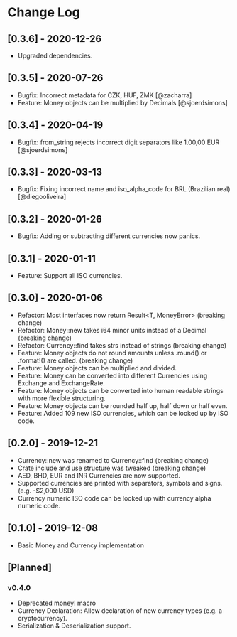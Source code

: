 # Change Log

## [0.3.6] - 2020-12-26

* Upgraded dependencies.

## [0.3.5] - 2020-07-26

* Bugfix: Incorrect metadata for CZK, HUF, ZMK [@zacharra]
* Feature: Money objects can be multiplied by Decimals [@sjoerdsimons]

## [0.3.4] - 2020-04-19

* Bugfix: from_string rejects incorrect digit separators like 1.00,00 EUR [@sjoerdsimons]

## [0.3.3] - 2020-03-13

* Bugfix: Fixing incorrect name and iso_alpha_code for BRL (Brazilian real) [@diegooliveira]

## [0.3.2] - 2020-01-26

* Bugfix: Adding or subtracting different currencies now panics.

## [0.3.1] - 2020-01-11

* Feature: Support all ISO currencies.

## [0.3.0] - 2020-01-06

* Refactor: Most interfaces now return Result<T, MoneyError>  (breaking change)
* Refactor: Money::new takes i64 minor units instead of a Decimal (breaking change)
* Refactor: Currency::find takes strs instead of strings (breaking change)
* Feature: Money objects do not round amounts unless .round() or .format!() are called. (breaking change)
* Feature: Money objects can be multiplied and divided.
* Feature: Money can be converted into different Currencies using Exchange and ExchangeRate.  
* Feature: Money objects can be converted into human readable strings with more flexible structuring.
* Feature: Money objects can be rounded half up, half down or half even.
* Feature: Added 109 new ISO currencies, which can be looked up by ISO code.

## [0.2.0] - 2019-12-21

* Currency::new was renamed to Currency::find (breaking change)
* Crate include and use structure was tweaked (breaking change)
* AED, BHD, EUR and INR Currencies are now supported.
* Supported currencies are printed with separators, symbols and signs. (e.g. -$2,000 USD)
* Currency numeric ISO code can be looked up with currency alpha numeric code.

## [0.1.0] - 2019-12-08

* Basic Money and Currency implementation

## [Planned]

### v0.4.0

* Deprecated money! macro
* Currency Declaration: Allow declaration of new currency types (e.g. a cryptocurrency).
* Serialization & Deserialization support.

